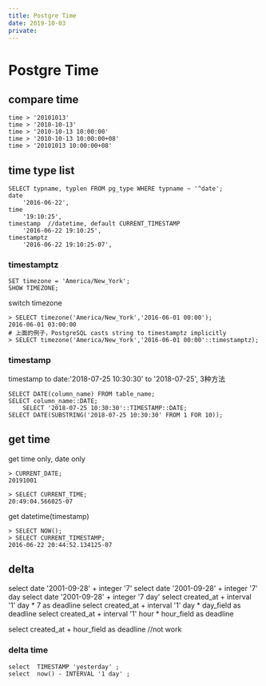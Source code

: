 ```yaml
---
title: Postgre Time
date: 2019-10-03
private:
---
```

# Postgre Time
## compare time 
    time > '20101013'
    time > '2010-10-13'
    time > '2010-10-13 10:00:00'
    time > '2010-10-13 10:00:00+08'
    time > '20101013 10:00:00+08'

## time type list
    SELECT typname, typlen FROM pg_type WHERE typname ~ '^date';
    date 
        '2016-06-22',
    time
        '19:10:25',
    timestamp  //datetime, default CURRENT_TIMESTAMP
        '2016-06-22 19:10:25',
    timestamptz
        '2016-06-22 19:10:25-07',

### timestamptz
    SET timezone = 'America/New_York';
    SHOW TIMEZONE;

switch timezone

    > SELECT timezone('America/New_York','2016-06-01 00:00');
    2016-06-01 03:00:00
    # 上面的例子，PostgreSQL casts string to timestamptz implicitly
    > SELECT timezone('America/New_York','2016-06-01 00:00'::timestamptz);
    
### timestamp
timestamp to date:'2018-07-25 10:30:30' to '2018-07-25', 3种方法

    SELECT DATE(column_name) FROM table_name;
    SELECT column_name::DATE;
        SELECT '2018-07-25 10:30:30'::TIMESTAMP::DATE;
    SELECT DATE(SUBSTRING('2018-07-25 10:30:30' FROM 1 FOR 10));

## get time
get time only, date only

    > CURRENT_DATE;
    20191001

    > SELECT CURRENT_TIME; 
    20:49:04.566025-07

get datetime(timestamp)

    > SELECT NOW();
    > SELECT CURRENT_TIMESTAMP; 
    2016-06-22 20:44:52.134125-07


## delta

   select date '2001-09-28' + integer '7'
   select date '2001-09-28' + integer '7' day
   select date '2001-09-28' + integer '7 day'
   select created_at + interval '1' day * 7 as deadline
   select created_at + interval '1' day * day_field as deadline
   select created_at + interval '1' hour * hour_field as deadline

   select created_at + hour_field as deadline //not work

### delta time
    select  TIMESTAMP 'yesterday' ;
    select  now() - INTERVAL '1 day' ;